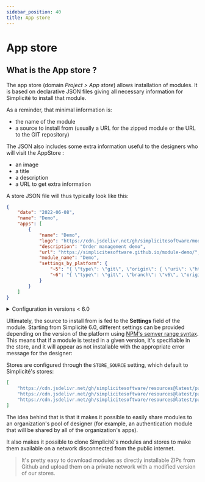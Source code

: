 ```yaml
---
sidebar_position: 40
title: App store
---
```


# App store

## What is the App store ?

The app store (domain *Project > App store*) allows installation of modules. It is based on declarative JSON files giving all necessary information for Simplicité to install that module.

As a reminder, that minimal information is:
- the name of the module
- a source to install from (usually a URL for the zipped module or the URL to the GIT repository)

The JSON also includes some extra information useful to the designers who will visit the AppStore :
- an image
- a title
- a description
- a URL to get extra information

A store JSON file will thus typically look like this:

```json
{
    "date": "2022-06-08",
    "name": "Demo",
    "apps": [
        {
            "name": "Demo",
            "logo": "https://cdn.jsdelivr.net/gh/simplicitesoftware/module-demo@latest/resources/Disposition/default/demo-module.svg",
            "description": "Order management demo",
            "url": "https://simplicitesoftware.github.io/module-demo/",
            "module_name": "Demo",
            "settings_by_platform": {
                "~5": "{ \"type\": \"git\", \"origin\": { \"uri\": \"https://github.com/simplicitesoftware/module-demo.git\" } }",
                "~6": "{ \"type\": \"git\", \"branch\": \"v6\", \"origin\": { \"uri\": \"https://github.com/simplicitesoftware/module-demo.git\" } }"
            }
        }
    ]
}
```

<details>
<summary>Configuration in versions < 6.0 </summary>

```json
{
    "date": "2022-06-08",
    "name": "Demo",
    "apps": [
        {
            "name": "Demo",
            "logo": "https://cdn.jsdelivr.net/gh/simplicitesoftware/module-demo@latest/resources/Disposition/default/demo-module.svg",
            "description": "Order management demo",
            "url": "https://simplicitesoftware.github.io/module-demo/",
            "module_name": "Demo",
            "module_settings": "{ \"type\": \"git\", \"origin\": { \"uri\": \"https://github.com/simplicitesoftware/module-demo.git\" } }",
            "min_version": "5.1",
            "max_version": "5.3"
        }
    ]
}
```

</details>

Ultimately, the source to install from is fed to the **Settings** field of the module. Starting from Simplicité 6.0, different settings can be provided depending on the version of the platform using [NPM's semver range syntax](https://www.npmjs.com/package/semver#hyphen-ranges-xyz---abc). This means that if a module is tested in a given version, it's specifiable in the store, and it will appear as not installable with the appropriate error message for the designer: 

Stores are configured through the `STORE_SOURCE` setting, which default to Simplicité's stores:

```json
[
    "https://cdn.jsdelivr.net/gh/simplicitesoftware/resources@latest/public/appstore_demo.json", 
    "https://cdn.jsdelivr.net/gh/simplicitesoftware/resources@latest/public/appstore_apps.json",
    "https://cdn.jsdelivr.net/gh/simplicitesoftware/resources@latest/public/appstore_tools.json"
]
```

The idea behind that is that it makes it possible to easily share modules to an organization's pool of designer (for example, an authentication module that will be shared by all of the organization's apps).

It also makes it possible to clone Simplicité's modules and stores to make them available on a network disconnected from the public internet.

> It's pretty easy to download modules as directly installable ZIPs from Github and upload them on a private network with a modified version of our stores.